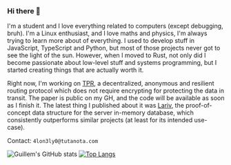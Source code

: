### Hi there 👋

I'm a student and I love everything related to computers (except debugging, bruh). I'm a Linux enthusiast, and I love maths and physics, I'm always trying to learn more about of everything. I used to develop stuff in JavaScript, TypeScript and Python, but most of those projects never got to see the light of the sun. However, when I moved to Rust, not only did I become passionate about low-level stuff and systems programming, but I started creating things that are actually worth it.

Right now, I'm working on [TPR](https://github.com/Alonely0/tpr), a decentralized, anonymous and resilient routing protocol which does not require encrypting for protecting the data in transit. The paper is public on my GH, and the code will be available as soon as I finish it. The latest thing I published about it was [Lariv](https://github.com/Alonely0/Lariv), the proof-of-concept data structure for the server in-memory database, which consistently outperforms similar projects (at least for its intended use-case).

Contact: `4lon3ly0@tutanota.com`


![Guillem's GitHub stats](https://github-readme-stats.vercel.app/api?username=Alonely0&show_icons=true&theme=gruvbox) [![Top Langs](https://github-readme-stats.vercel.app/api/top-langs/?username=alonely0&hide=HTML&exclude_repo=verdugo,verdugo-web,payload-mimikatz-procdump-for-rubber-ducky,password_generator,blockchain-particles,dotfiles&layout=compact&theme=gruvbox&count_weight=1)](https://github.com/alonely0/github-readme-stats)
